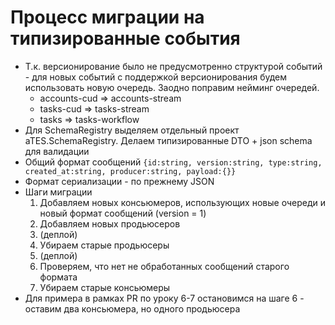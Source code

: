 # Процесс миграции на типизированные события
* Т.к. версионирование было не предусмотренно структурой событий - для новых событий с поддержкой версионирования будем использовать новую очередь. Заодно поправим нейминг очередей.
  * accounts-cud => accounts-stream
  * tasks-cud => tasks-stream
  * tasks => tasks-workflow
* Для SchemaRegistry выделяем отдельный проект aTES.SchemaRegistry. Делаем типизированные DTO + json schema для валидации
* Общий формат сообщений `{id:string, version:string, type:string, created_at:string, producer:string, payload:{}}`
* Формат сериализации - по прежнему JSON
* Шаги миграции
  1. Добавляем новых консьюмеров, использующих новые очереди и новый формат сообщений (version = 1)
  2. Добавляем новых продьюсеров
  3. (деплой)
  4. Убираем старые продьюсеры
  5. (деплой)
  6. Проверяем, что нет не обработанных сообщений старого формата
  7. Убираем старые консьюмеры
* Для примера в рамках PR по уроку 6-7 остановимся на шаге 6 - оставим два консьюмера, но одного продьюсера
